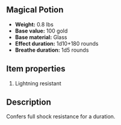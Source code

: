 ## Magical Potion

- **Weight:** 0.8 lbs
- **Base value:** 100 gold
- **Base material:** Glass
- **Effect duration:** 1d10+180 rounds
- **Breathe duration:** 1d5 rounds

## Item properties

1. Lightning resistant

## Description

Confers full shock resistance for a duration.
